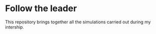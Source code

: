 # Follow the leader

This repository brings together all the simulations carried out during my intership.
